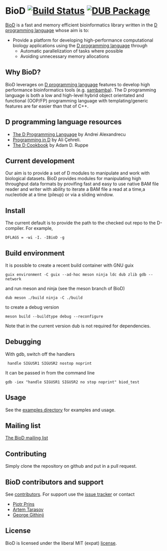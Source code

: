 # BioD [![Build Status](https://travis-ci.org/biod/BioD.svg?branch=master)](https://travis-ci.org/biod/BioD) [![DUB Package](https://img.shields.io/badge/dub-v0.1.0-red.svg)](https://code.dlang.org/packages/biod)

[BioD](https://github.com/biod/BioD) is a fast and memory efficient bioinformatics library written in the [D programming language](http://www.dlang.org)
whose aim is to:

* Provide a platform for developing high-performance computational biology applications using the [D programming language](http://www.dlang.org) through
  - Automatic parallelization of tasks where possible
  - Avoiding unnecessary memory allocations

## Why BioD?

BioD leverages on  [D programming language](http://www.dlang.org) features to develop high
performance bioinformatics tools (e.g. [sambamba](https://github.com/biod/sambamba)). The D programming language is both a low and high-level
hybrid object orientated and functional (OOP/FP) programming language with templating/generic features are far easier
than that of C++.

## D programming language resources
* [The D Programming Language](https://www.amazon.com/D-Programming-Language-Andrei-Alexandrescu/dp/0321635361) by Andrei Alexandrecu
* [Programming in D](http://ddili.org/ders/d.en/index.html) by Ali Çehreli.
* [The D Cookbook](https://www.amazon.com/D-Cookbook-Adam-D-Ruppe/dp/1783287217) by Adam D. Ruppe

## Current development
Our aim is to provide a set of D  modules to manipulate and work with biological datasets.
BioD provides modules for manipulating high throughput data formats by provifing fast and easy to use native BAM file reader and writer
with ability to iterate a BAM file a read at a time,a nucleotide at a time (pileup) or via a sliding window.


## Install

The current default is to provide the path to the checked out repo to the D-compiler. For example,

    DFLAGS = -wi -I. -IBioD -g

## Build environment

It is possible to create a recent build container with GNU guix

`guix environment -C guix --ad-hoc meson ninja ldc dub zlib gdb --network`

 and run meson and ninja (see the meson branch of BioD)

 `dub
 meson ./build
 ninja -C ./build`

 to create a debug version

 `meson build --buildtype debug --reconfigure`

Note that in the current version dub is not required for dependencies.

## Debugging

With gdb, switch off the handlers

` handle SIGUSR1 SIGUSR2 nostop noprint`

It can be passed in from the command line

`gdb -iex "handle SIGUSR1 SIGUSR2 no stop noprint" biod_test`

## Usage

See the [examples directory](examples)
for examples and usage.

## Mailing list

[The BioD mailing list](https://groups.google.com/forum/#!forum/dlang_biod)

## Contributing

Simply clone the repository on github and put in a pull request.

## BioD contributors and support

See
[contributors](https://github.com/biod/BioD/graphs/contributors). For
support use the [issue tracker](https://github.com/biod/BioD/issues) or contact

* [Pjotr Prins](https://github.com/pjotrp)
* [Artem Tarasov](https://github.com/lomereiter)
* [George Githinji](https://github.com/George-Githinji)

## License

BioD is licensed under the liberal MIT (expat) [license](./LICENSE).
